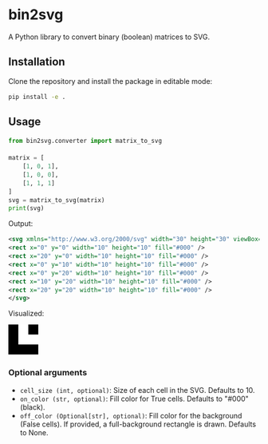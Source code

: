 # bin2svg

A Python library to convert binary (boolean) matrices to SVG.

## Installation

Clone the repository and install the package in editable mode:

```bash
pip install -e .
```

## Usage
```python
from bin2svg.converter import matrix_to_svg

matrix = [
    [1, 0, 1],
    [1, 0, 0],
    [1, 1, 1]
]
svg = matrix_to_svg(matrix)
print(svg)
```

Output:
```xml
<svg xmlns="http://www.w3.org/2000/svg" width="30" height="30" viewBox="0 0 30 30">
<rect x="0" y="0" width="10" height="10" fill="#000" />
<rect x="20" y="0" width="10" height="10" fill="#000" />
<rect x="0" y="10" width="10" height="10" fill="#000" />
<rect x="0" y="20" width="10" height="10" fill="#000" />
<rect x="10" y="20" width="10" height="10" fill="#000" />
<rect x="20" y="20" width="10" height="10" fill="#000" />
</svg>
```

Visualized:

![Input matrix SVG](docs/example.svg)

### Optional arguments
- `cell_size (int, optional)`: Size of each cell in the SVG. Defaults to 10.
- `on_color (str, optional)`: Fill color for True cells. Defaults to "#000" (black).
- `off_color (Optional[str], optional)`: Fill color for the background (False cells). If provided, a full-background rectangle is drawn. Defaults to None.
